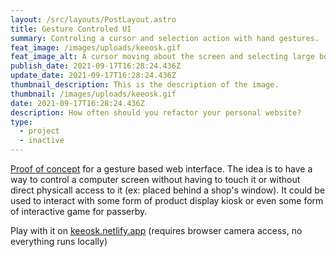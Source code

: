 ```yaml
---
layout: /src/layouts/PostLayout.astro
title: Gesture Controled UI
summary: Controling a cursor and selection action with hand gestures.
feat_image: /images/uploads/keeosk.gif
feat_image_alt: A cursor moving about the screen and selecting large boxes.
publish_date: 2021-09-17T16:28:24.436Z
update_date: 2021-09-17T16:28:24.436Z
thumbnail_description: This is the description of the image.
thumbnail: /images/uploads/keeosk.gif
date: 2021-09-17T16:28:24.436Z
description: How often should you refactor your personal website?
type:
  - project
  - inactive
---
```


[Proof of concept](https://gitlab.com/mstrlaw/kiosk) for a gesture based web interface.
The idea is to have a way to control a computer screen without having to touch it or without direct physicall access to it (ex: placed behind a shop's window). It could be used to interact with some form of product display kiosk or even some form of interactive game for passerby.

Play with it on [keeosk.netlify.app](https://keeosk.netlify.app) (requires browser camera access, no everything runs locally)
